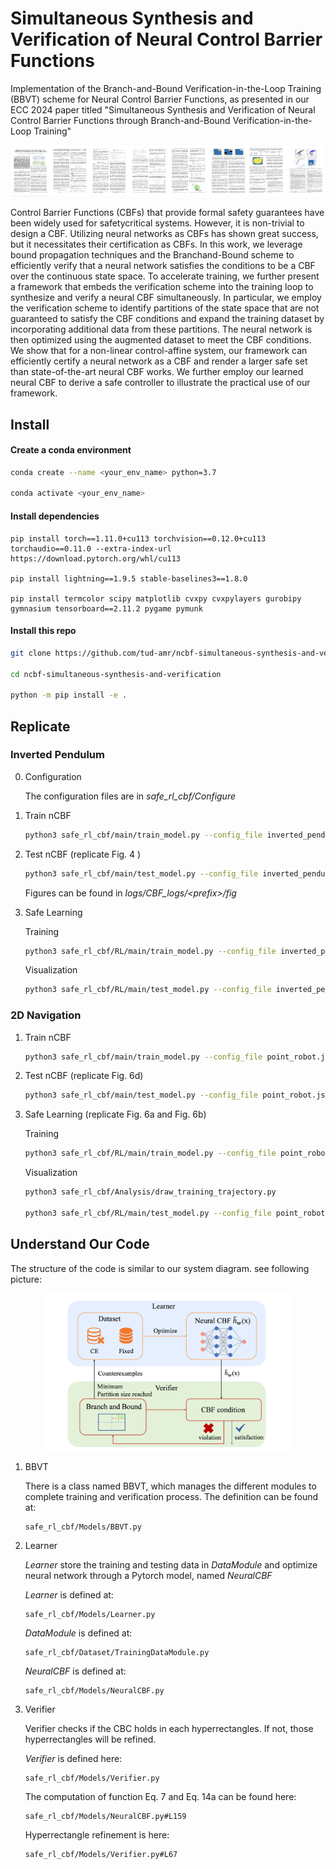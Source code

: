 # Simultaneous Synthesis and Verification of Neural Control Barrier Functions

Implementation of the Branch-and-Bound Verification-in-the-Loop Training (BBVT) scheme for Neural Control Barrier Functions, as presented in our ECC 2024 paper titled "Simultaneous Synthesis and Verification of Neural Control Barrier Functions through Branch-and-Bound Verification-in-the-Loop Training"

[![](assets/paper_teaser.jpg)](https://arxiv.org/pdf/2311.10438.pdf)

Control Barrier Functions (CBFs) that provide formal safety guarantees have been widely used for safetycritical systems. However, it is non-trivial to design a CBF. Utilizing neural networks as CBFs has shown great success,
but it necessitates their certification as CBFs. In this work, we leverage bound propagation techniques and the Branchand-Bound scheme to efficiently verify that a neural network satisfies the conditions to be a CBF over the continuous state space. To accelerate training, we further present a framework that embeds the verification scheme into the training loop to synthesize and verify a neural CBF simultaneously. In particular, we employ the verification scheme to identify partitions of the state space that are not guaranteed to satisfy the CBF conditions and expand the training dataset by incorporating additional data from these partitions. The neural network is then optimized using the augmented dataset to meet the CBF conditions. We show that for a non-linear control-affine system, our framework can efficiently certify a neural network as a CBF and render a larger safe set than state-of-the-art neural CBF works. We further employ our learned neural CBF to derive a safe controller to illustrate the practical use of our framework.



## Install

#### Create a conda environment
```bash
conda create --name <your_env_name> python=3.7

conda activate <your_env_name>
```

#### Install dependencies
```
pip install torch==1.11.0+cu113 torchvision==0.12.0+cu113 torchaudio==0.11.0 --extra-index-url https://download.pytorch.org/whl/cu113

pip install lightning==1.9.5 stable-baselines3==1.8.0

pip install termcolor scipy matplotlib cvxpy cvxpylayers gurobipy gymnasium tensorboard==2.11.2 pygame pymunk
```

#### Install this repo

```bash
git clone https://github.com/tud-amr/ncbf-simultaneous-synthesis-and-verification.git

cd ncbf-simultaneous-synthesis-and-verification

python -m pip install -e .
```

## Replicate 

### Inverted Pendulum
0. Configuration

    The configuration files are in *safe_rl_cbf/Configure*

1. Train nCBF

    ```bash
    python3 safe_rl_cbf/main/train_model.py --config_file inverted_pendulum.json
    ```

2. Test nCBF (replicate Fig. 4 )

    ```bash
    python3 safe_rl_cbf/main/test_model.py --config_file inverted_pendulum.json
    ```

    Figures can be found in *logs/CBF_logs/\<prefix\>/fig*

3. Safe Learning 

    Training
    ```bash
    python3 safe_rl_cbf/RL/main/train_model.py --config_file inverted_pendulum.json
    ```

    Visualization
    ```bash
    python3 safe_rl_cbf/RL/main/test_model.py --config_file inverted_pendulum.json
    ```

### 2D Navigation

1. Train nCBF

    ```bash
    python3 safe_rl_cbf/main/train_model.py --config_file point_robot.json
    ```

2. Test nCBF (replicate Fig. 6d)

    ```bash
    python3 safe_rl_cbf/main/test_model.py --config_file point_robot.json
    ```

3. Safe Learning (replicate Fig. 6a and Fig. 6b)

    Training
    ```bash
    python3 safe_rl_cbf/RL/main/train_model.py --config_file point_robot.json
    ```

    Visualization
    ```bash
    python3 safe_rl_cbf/Analysis/draw_training_trajectory.py

    python3 safe_rl_cbf/RL/main/test_model.py --config_file point_robot.json
    ```

## Understand Our Code
The structure of the code is similar to our system diagram. see following picture:

<div style="text-align:center;">
<img src="assets/schematic_overview.jpg" alt="BBVT Scheme" width="400">
</div>

1. BBVT
  
    There is a class named BBVT, which manages the different modules to complete training and verification process. The definition can be found at:  

    ```
    safe_rl_cbf/Models/BBVT.py
    ```

2. Learner

    *Learner* store the training and testing data in *DataModule* and optimize neural network through a Pytorch model, named *NeuralCBF*

    *Learner* is defined at:
    ```
    safe_rl_cbf/Models/Learner.py
    ```

    *DataModule* is defined at: 
    ```
    safe_rl_cbf/Dataset/TrainingDataModule.py
    ```

    *NeuralCBF* is defined at: 
    ```
    safe_rl_cbf/Models/NeuralCBF.py
    ```

3. Verifier

    Verifier checks if the CBC holds in each hyperrectangles. If not, those hyperrectangles will be refined.

    *Verifier* is defined here: 
    ```
    safe_rl_cbf/Models/Verifier.py
    ```

    The computation of function Eq. 7 and Eq. 14a can be found here:
    ```
    safe_rl_cbf/Models/NeuralCBF.py#L159
    ```

    Hyperrectangle refinement is here:
    ```
    safe_rl_cbf/Models/Verifier.py#L67
    ```
